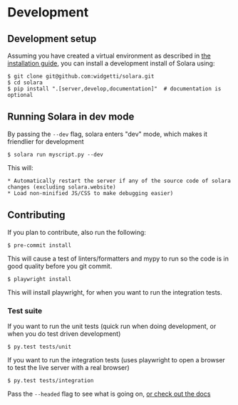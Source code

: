 # Development


## Development setup

Assuming you have created a virtual environment as described in [the installation guide](/docs/guides/installing), you can install a development install of Solara using:

    $ git clone git@github.com:widgetti/solara.git
    $ cd solara
    $ pip install ".[server,develop,documentation]"  # documentation is optional


## Running Solara in dev mode

By passing the `--dev` flag, solara enters "dev" mode, which makes it friendlier for development

    $ solara run myscript.py --dev

This will:

    * Automatically restart the server if any of the source code of solara changes (excluding solara.website)
    * Load non-minified JS/CSS to make debugging easier)

## Contributing

If you plan to contribute, also run the following:

    $ pre-commit install

This will cause a test of linters/formatters and mypy to run so the code is in good quality before you git commit.

    $ playwright install

This will install playwright, for when you want to run the integration tests.

### Test suite

If you want to run the unit tests (quick run when doing development, or when you do test driven development)

    $ py.test tests/unit


If you want to run the integration tests (uses playwright to open a browser to test the live server with a real browser)

    $ py.test tests/integration

Pass the `--headed` flag to see what is going on, [or check out the docs](https://playwright.dev/python/docs/intro)
